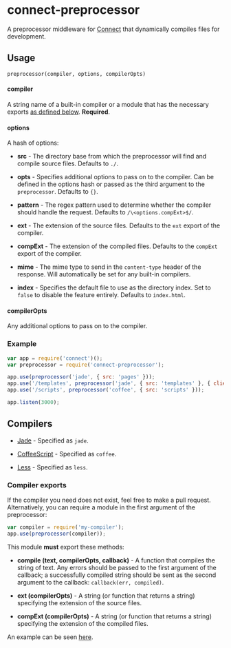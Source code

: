 # connect-preprocessor

A preprocessor middleware for [Connect](http://www.senchalabs.org/connect/)
that dynamically compiles files for development.

## Usage

`preprocessor(compiler, options, compilerOpts)`

#### compiler

A string name of a built-in compiler or a module that has the necessary exports
[as defined below](#compilers). **Required**.

#### options

A hash of options:

- **src** -
The directory base from which the preprocessor will find and compile source
files. Defaults to `./`.

- **opts** -
Specifies additional options to pass on to the compiler. Can be defined in the
options hash or passed as the third argument to the `preprocessor`. Defaults to
`{}`.

- **pattern** -
The regex pattern used to determine whether the compiler should handle the
request. Defaults to `/\<options.compExt>$/`.

- **ext** -
The extension of the source files. Defaults to the `ext` export of the
compiler.

- **compExt** -
The extension of the compiled files. Defaults to the `compExt` export of the
compiler.

- **mime** -
The mime type to send in the `content-type` header of the response. Will
automatically be set for any built-in compilers.

- **index** -
Specifies the default file to use as the directory index. Set to `false` to
disable the feature entirely. Defaults to `index.html`.

#### compilerOpts
Any additional options to pass on to the compiler.

### Example

``` js
var app = require('connect')();
var preprocessor = require('connect-preprocessor');

app.use(preprocessor('jade', { src: 'pages' }));
app.use('/templates', preprocessor('jade', { src: 'templates' }, { client: true }));
app.use('/scripts', preprocessor('coffee', { src: 'scripts' }));

app.listen(3000);
```

## Compilers

- [Jade](http://jade-lang.com/) -
Specified as `jade`.

- [CoffeeScript](http://coffeescript.org/) -
Specified as `coffee`.

- [Less](http://lesscss.org/) -
Specified as `less`.

### Compiler exports

If the compiler you need does not exist, feel free to make a pull request.
Alternatively, you can require a module in the first argument of the
preprocessor:

``` js
var compiler = require('my-compiler');
app.use(preprocessor(compiler));
```

This module **must** export these methods:

- **compile (text, compilerOpts, callback)** -
A function that compiles the string of text. Any errors should be passed to the
first argument of the callback; a successfully compiled string should be sent
as the second argument to the callback: `callback(err, compiled)`.

- **ext (compilerOpts)** -
A string (or function that returns a string) specifying the extension of the
source files.

- **compExt (compilerOpts)** -
A string (or function that returns a string) specifying the extension of the
compiled files.

An example can be seen [here](lib/compilers/jade.js).
